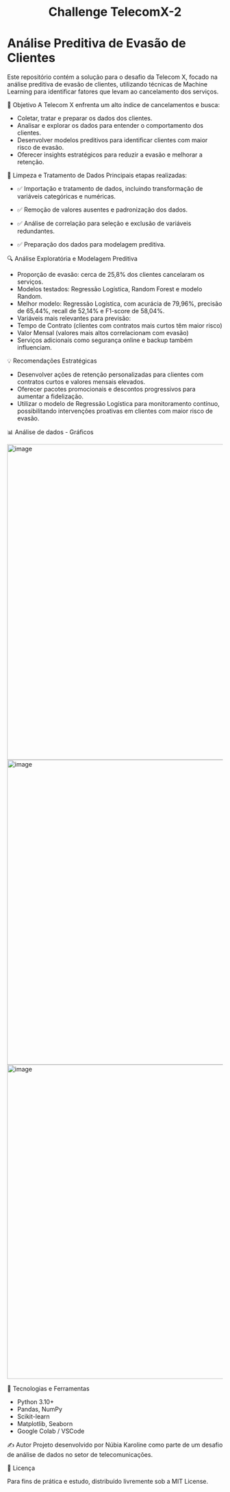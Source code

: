 <h1 align="center"> Challenge TelecomX-2 </h1>

# Análise Preditiva de Evasão de Clientes

Este repositório contém a solução para o desafio da Telecom X, focado na análise preditiva de evasão de clientes, utilizando técnicas de Machine Learning para identificar fatores que levam ao cancelamento dos serviços.


🎯 Objetivo
A Telecom X enfrenta um alto índice de cancelamentos e busca:

* Coletar, tratar e preparar os dados dos clientes.
* Analisar e explorar os dados para entender o comportamento dos clientes.
* Desenvolver modelos preditivos para identificar clientes com maior risco de evasão.
* Oferecer insights estratégicos para reduzir a evasão e melhorar a retenção.

🧹 Limpeza e Tratamento de Dados
Principais etapas realizadas:

* ✅ Importação e tratamento de dados, incluindo transformação de variáveis categóricas e numéricas.

* ✅ Remoção de valores ausentes e padronização dos dados.

* ✅ Análise de correlação para seleção e exclusão de variáveis redundantes.

* ✅ Preparação dos dados para modelagem preditiva.


🔍 Análise Exploratória e Modelagem Preditiva
* Proporção de evasão: cerca de 25,8% dos clientes cancelaram os serviços.
* Modelos testados: Regressão Logística, Random Forest e modelo Random.
* Melhor modelo: Regressão Logística, com acurácia de 79,96%, precisão de 65,44%, recall de 52,14% e F1-score de 58,04%.
* Variáveis mais relevantes para previsão:
* Tempo de Contrato (clientes com contratos mais curtos têm maior risco)
* Valor Mensal (valores mais altos correlacionam com evasão)
* Serviços adicionais como segurança online e backup também influenciam.

💡 Recomendações Estratégicas
* Desenvolver ações de retenção personalizadas para clientes com contratos curtos e valores mensais elevados.
* Oferecer pacotes promocionais e descontos progressivos para aumentar a fidelização.
* Utilizar o modelo de Regressão Logística para monitoramento contínuo, possibilitando intervenções proativas em clientes com maior risco de evasão.

📊 Análise de dados - Gráficos

<img width="1735" height="735" alt="image" src="https://github.com/user-attachments/assets/7017ac89-2ff8-475a-8c93-9025657f6838" />
<img width="1477" height="710" alt="image" src="https://github.com/user-attachments/assets/73b00820-7675-4bb4-8ec5-7e09e7736ca5" />
<img width="1236" height="732" alt="image" src="https://github.com/user-attachments/assets/fd64953d-703b-4dca-97bf-6bec0ff14603" />



🔧 Tecnologias e Ferramentas
* Python 3.10+
* Pandas, NumPy
* Scikit-learn
* Matplotlib, Seaborn
* Google Colab / VSCode

✍️ Autor
Projeto desenvolvido por Núbia Karoline como parte de um desafio de análise de dados no setor de telecomunicações.


📝 Licença

Para fins de prática e estudo, distribuído livremente sob a MIT License.
